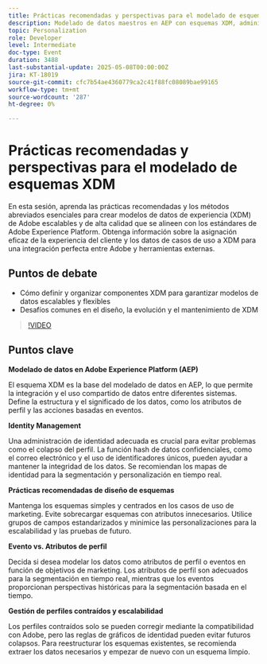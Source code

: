 ```yaml
---
title: Prácticas recomendadas y perspectivas para el modelado de esquemas XDM
description: Modelado de datos maestros en AEP con esquemas XDM, administración de identidades y prácticas recomendadas para una personalización y segmentación escalables y en tiempo real.
topic: Personalization
role: Developer
level: Intermediate
doc-type: Event
duration: 3488
last-substantial-update: 2025-05-08T00:00:00Z
jira: KT-18019
source-git-commit: cfc7b54ae4360779ca2c41f88fc08089bae99165
workflow-type: tm+mt
source-wordcount: '287'
ht-degree: 0%

---
```



# Prácticas recomendadas y perspectivas para el modelado de esquemas XDM

En esta sesión, aprenda las prácticas recomendadas y los métodos abreviados esenciales para crear modelos de datos de experiencia (XDM) de Adobe escalables y de alta calidad que se alineen con los estándares de Adobe Experience Platform. Obtenga información sobre la asignación eficaz de la experiencia del cliente y los datos de casos de uso a XDM para una integración perfecta entre Adobe y herramientas externas.

## Puntos de debate

* Cómo definir y organizar componentes XDM para garantizar modelos de datos escalables y flexibles
* Desafíos comunes en el diseño, la evolución y el mantenimiento de XDM

>[!VIDEO](https://video.tv.adobe.com/v/3458042/?learn=on&enablevpops)

## Puntos clave

**Modelado de datos en Adobe Experience Platform (AEP)**

El esquema XDM es la base del modelado de datos en AEP, lo que permite la integración y el uso compartido de datos entre diferentes sistemas. Define la estructura y el significado de los datos, como los atributos de perfil y las acciones basadas en eventos.

**Identity Management**

Una administración de identidad adecuada es crucial para evitar problemas como el colapso del perfil. La función hash de datos confidenciales, como el correo electrónico y el uso de identificadores únicos, pueden ayudar a mantener la integridad de los datos. Se recomiendan los mapas de identidad para la segmentación y personalización en tiempo real.

**Prácticas recomendadas de diseño de esquemas**

Mantenga los esquemas simples y centrados en los casos de uso de marketing. Evite sobrecargar esquemas con atributos innecesarios. Utilice grupos de campos estandarizados y minimice las personalizaciones para la escalabilidad y las pruebas de futuro.

**Evento vs. Atributos de perfil**

Decida si desea modelar los datos como atributos de perfil o eventos en función de objetivos de marketing. Los atributos de perfil son adecuados para la segmentación en tiempo real, mientras que los eventos proporcionan perspectivas históricas para la segmentación basada en el tiempo.

**Gestión de perfiles contraídos y escalabilidad**

Los perfiles contraídos solo se pueden corregir mediante la compatibilidad con Adobe, pero las reglas de gráficos de identidad pueden evitar futuros colapsos. Para reestructurar los esquemas existentes, se recomienda extraer los datos necesarios y empezar de nuevo con un esquema limpio.
